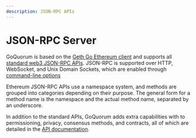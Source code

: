 ```yaml
---
description: JSON-RPC APIs
---
```


# JSON-RPC Server

GoQuorum is based on the [Geth Go Ethereum client](https://geth.ethereum.org/) and supports all
[standard web3 JSON-RPC APIs](https://geth.ethereum.org/docs/rpc/server). JSON-RPC is supported over
HTTP, WebSocket, and Unix Domain Sockets, which are enabled through
[command-line options](./Connecting-to-a-node.md)

Ethereum JSON-RPC APIs use a namespace system, and methods are grouped into categories depending on
their purpose. The general form for a method name is the namespace and the actual method name, separated
by an underscore.

In addition to the standard APIs, GoQuorum adds extra capabilities with to permissioning, privacy, consensus
methods, and contracts, all of which are detailed in the [API documentation](../Reference/API-Methods.md).

